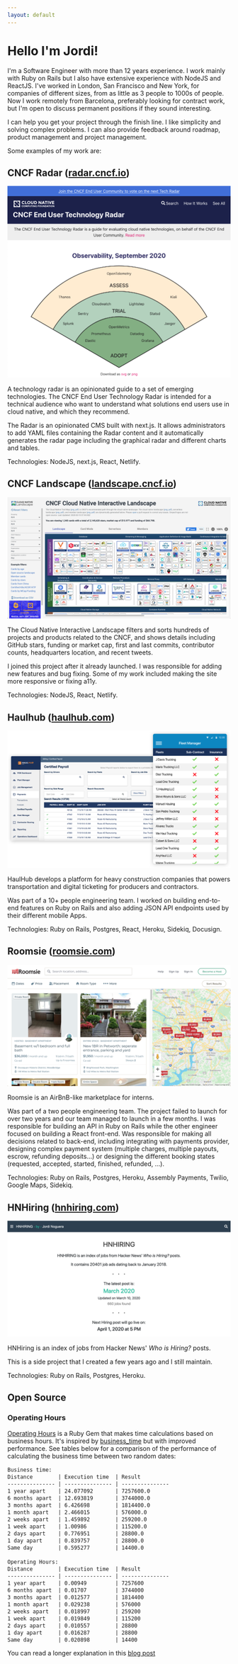 ```yaml
---
layout: default
---
```


# Hello I'm Jordi!

I'm a Software Engineer with more than 12 years experience. I work mainly with Ruby on Rails but I also have extensive experience with NodeJS and ReactJS. I've worked in London, San Francisco and New York, for companies of different sizes, from as little as 3 people to 1000s of people. Now I work remotely from Barcelona, preferably looking for contract work, but I'm open to discuss permanent positions if they sound interesting.

I can help you get your project through the finish line. I like simplicity and solving complex problems. I can also provide feedback around roadmap, product management and project management. 

Some examples of my work are:

## CNCF Radar ([radar.cncf.io](https://radar.cncf.io))

![CNCF Raaar](assets/img/home/radar.png)

A technology radar is an opinionated guide to a set of emerging technologies. The CNCF End User Technology Radar is intended for a technical audience who want to understand what solutions end users use in cloud native, and which they recommend.

The Radar is an opinionated CMS built with next.js. It allows administrators to add YAML files containing the Radar content and it automatically generates the radar page including the graphical radar and different charts and tables.

Technologies: NodeJS, next.js, React, Netlify.

## CNCF Landscape ([landscape.cncf.io](https://landscape.cncf.io))

![CNCF landscape](assets/img/home/landscape.png)

The Cloud Native Interactive Landscape filters and sorts hundreds of projects and products related to the CNCF, and shows details including GitHub stars, funding or market cap, first and last commits, contributor counts, headquarters location, and recent tweets.

I joined this project after it already launched. I was responsible for adding new features and bug fixing. Some of my work included making the site more responsive or fixing a11y.

Technologies: NodeJS, React, Netlify.

## Haulhub ([haulhub.com](haulhub.com))

![Haulhub](assets/img/home/haulhub.png)

HaulHub develops a platform for heavy construction companies that powers transportation and digital ticketing for producers and contractors.

Was part of a 10+ people engineering team. I worked on building end-to-end features on Ruby on Rails and also adding JSON API endpoints used by their different mobile Apps.

Technologies: Ruby on Rails, Postgres, React, Heroku, Sidekiq, Docusign.

## Roomsie ([roomsie.com](roomsie.com))

![Roomsie](assets/img/home/roomsie.png)

Roomsie is an AirBnB-like marketplace for interns.

Was part of a two people engineering team. The project failed to launch for over two years and our team managed to launch in a few months. I was responsible for building an API in Ruby on Rails while the other engineer focused on building a React front-end. Was responsible for making all decisions related to back-end, including integrating with payments provider, designing complex payment system (multiple charges, multiple payouts, escrow, refunding deposits...) or designing the different booking states (requested, accepted, started, finished, refunded, ...).

Technologies: Ruby on Rails, Postgres, Heroku, Assembly Payments, Twilio, Google Maps, Sidekiq.

## HNHiring ([hnhiring.com](https://hnhiring.com))

![HNHiring](assets/img/home/hnhiring.png)

HNHiring is an index of jobs from Hacker News' _Who is Hiring?_ posts.

This is a side project that I created a few years ago and I still maintain.

Technologies: Ruby on Rails, Postgres, Heroku.

## Open Source

### Operating Hours

[Operating Hours](https://github.com/spreemo/operating_hours) is a Ruby Gem that makes time calculations based on business hours. It's inspired by [business_time](https://github.com/bokmann/business_time) but with improved performance. See tables below for a comparison of the performance of calculating the business time between two random dates:

```
Business time:
Distance        | Execution time  | Result
--------------- | --------------- | ---------------
1 year apart    | 24.077092       | 7257600.0
6 months apart  | 12.693819       | 3744000.0
3 months apart  | 6.426698        | 1814400.0
1 month apart   | 2.466015        | 576000.0
2 weeks apart   | 1.459892        | 259200.0
1 week apart    | 1.00986         | 115200.0
2 days apart    | 0.776951        | 28800.0
1 day apart     | 0.839757        | 28800.0
Same day        | 0.595277        | 14400.0

Operating Hours:
Distance        | Execution time  | Result
--------------- | --------------- | ---------------
1 year apart    | 0.00949         | 7257600
6 months apart  | 0.01707         | 3744000
3 months apart  | 0.012577        | 1814400
1 month apart   | 0.029238        | 576000
2 weeks apart   | 0.018997        | 259200
1 week apart    | 0.019849        | 115200
2 days apart    | 0.010557        | 28800
1 day apart     | 0.016287        | 28800
Same day        | 0.020898        | 14400
```

You can read a longer explanation in this [blog post](https://medium.com/hackernoon/how-to-calculate-business-time-between-two-times-efficiently-681ac9984927)
